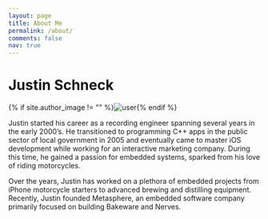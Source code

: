 ```yaml
---
layout: page
title: About Me
permalink: /about/
comments: false
nav: true
---
```


# Justin Schneck
{% if site.author_image != "" %}<img src="{{ site.author_image }}" class="profileimage" alt="user">{% endif %}

Justin started his career as a recording engineer spanning several years in the early 2000’s. He transitioned to programming C++ apps in the public sector of local government in 2005 and eventually came to master iOS development while working for an interactive marketing company. During this time, he gained a passion for embedded systems, sparked from his love of riding motorcycles.

Over the years, Justin has worked on a plethora of embedded projects from iPhone motorcycle starters to advanced brewing and distilling equipment. Recently, Justin founded Metasphere, an embedded software company primarily focused on building Bakeware and Nerves.
